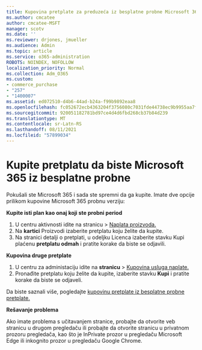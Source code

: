 ```yaml
---
title: Kupovina pretplate za preduzeća iz besplatne probne Microsoft 365
ms.author: cmcatee
author: cmcatee-MSFT
manager: scotv
ms.date: ''
ms.reviewer: drjones, jmueller
ms.audience: Admin
ms.topic: article
ms.service: o365-administration
ROBOTS: NOINDEX, NOFOLLOW
localization_priority: Normal
ms.collection: Adm_O365
ms.custom:
- commerce_purchase
- "257"
- "1400007"
ms.assetid: ed072510-d4b6-44ad-b24a-f99b9892eaa8
ms.openlocfilehash: fc052672ecb4363204f3756080c7031fde44738ec9b9955aa7ffbe9b57d2603a
ms.sourcegitcommit: 920051182781bd97ce4d4d6fbd268cb37b84d239
ms.translationtype: MT
ms.contentlocale: sr-Latn-RS
ms.lasthandoff: 08/11/2021
ms.locfileid: "57899034"
---
```

# <a name="buy-a-subscription-to-microsoft-365-from-your-free-trial"></a>Kupite pretplatu da biste Microsoft 365 iz besplatne probne

Pokušali ste Microsoft 365 i sada ste spremni da ga kupite. Imate dve opcije prilikom kupovine Microsoft 365 probnu verziju:
  
 **Kupite isti plan kao onaj koji ste probni period**
  
1. U centru aktivnosti idite na  stranicu \> [Naplata proizvoda.](https://go.microsoft.com/fwlink/p/?linkid=842054)
2. Na **kartici** Proizvodi izaberite pretplatu koju želite da kupite.
3. Na stranici detalji o pretplati, u odeljku Licenca izaberite stavku Kupi plaćenu **pretplatu odmah** i pratite korake da biste se odjavili. 
 
**Kupovina druge pretplate**
  
1. U centru za administaciju idite na **stranicu** \> [Kupovina usluga naplate.](https://go.microsoft.com/fwlink/p/?linkid=868433)
2. Pronađite pretplatu koju želite da kupite, izaberite stavku **Kupi** i pratite korake da biste se odjaveli.

Da biste saznali više, pogledajte [kupovinu pretplate iz besplatne probne pretplate.](https://docs.microsoft.com/microsoft-365/commerce/try-or-buy-microsoft-365#buy-a-subscription-from-your-free-trial)

**Rešavanje problema**

Ako imate problema s učitavanjem stranice, probajte da otvorite veb stranicu u drugom pregledaču ili probajte da otvorite stranicu u privatnom prozoru pregledača, kao što je InPrivate prozor u pregledaču Microsoft Edge ili inkognito prozor u pregledaču Google Chrome.